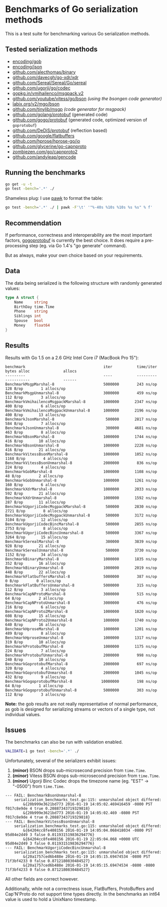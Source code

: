 # Benchmarks of Go serialization methods

This is a test suite for benchmarking various Go serialization methods.

## Tested serialization methods

- [encoding/gob](http://golang.org/pkg/encoding/gob/)
- [encoding/json](http://golang.org/pkg/encoding/json/)
- [github.com/alecthomas/binary](https://github.com/alecthomas/binary)
- [github.com/davecgh/go-xdr/xdr](https://github.com/davecgh/go-xdr)
- [github.com/Sereal/Sereal/Go/sereal](https://github.com/Sereal/Sereal)
- [github.com/ugorji/go/codec](https://github.com/ugorji/go/tree/master/codec)
- [gopkg.in/vmihailenco/msgpack.v2](https://github.com/vmihailenco/msgpack)
- [github.com/youtube/vitess/go/bson](https://github.com/youtube/vitess/tree/master/go/bson) *(using the bsongen code generator)*
- [labix.org/v2/mgo/bson](https://labix.org/v2/mgo/bson)
- [github.com/tinylib/msgp](https://github.com/tinylib/msgp) *(code generator for msgpack)*
- [github.com/golang/protobuf](https://github.com/golang/protobuf) (generated code)
- [github.com/gogo/protobuf](https://gogo.github.io/) (generated code, optimized version of `goprotobuf`)
- [github.com/DeDiS/protobuf](https://github.com/DeDiS/protobuf) (reflection based)
- [github.com/google/flatbuffers](https://github.com/google/flatbuffers)
- [github.com/hprose/hprose-go/io](https://github.com/hprose/hprose-go)
- [github.com/glycerine/go-capnproto](https://github.com/glycerine/go-capnproto)
- [zombiezen.com/go/capnproto2](https://godoc.org/zombiezen.com/go/capnproto2)
- [github.com/andyleap/gencode](https://github.com/andyleap/gencode)


## Running the benchmarks

```bash
go get -u -t
go test -bench='.*' ./
```

Shameless plug: I use [pawk](https://github.com/alecthomas/pawk) to format the table:

```bash
go test -bench='.*' ./ | pawk -F'\t' '"%-40s %10s %10s %s %s" % f'
```

## Recommendation

If performance, correctness and interoperability are the most
important factors, [gogoprotobuf](https://gogo.github.io/) is
currently the best choice. It does require a pre-processing step (eg.
via Go 1.4's "go generate" command).

But as always, make your own choice based on your requirements.

## Data

The data being serialized is the following structure with randomly generated values:

```go
type A struct {
    Name     string
    BirthDay time.Time
    Phone    string
    Siblings int
    Spouse   bool
    Money    float64
}
```


## Results

Results with Go 1.5 on a 2.6 GHz Intel Core i7 (MacBook Pro 15"):

```
benchmark                                   iter           time/iter      bytes alloc               allocs
---------                                   ----           ---------      -----------               ------
BenchmarkMsgpMarshal-8                      5000000        243 ns/op      128 B/op        1 allocs/op
BenchmarkMsgpUnmarshal-8                    3000000        459 ns/op      112 B/op        3 allocs/op
BenchmarkVmihailencoMsgpackMarshal-8        1000000       2347 ns/op      400 B/op        6 allocs/op
BenchmarkVmihailencoMsgpackUnmarshal-8      1000000       2196 ns/op      400 B/op       13 allocs/op
BenchmarkJsonMarshal-8                       500000       2817 ns/op      584 B/op        7 allocs/op
BenchmarkJsonUnmarshal-8                     300000       4681 ns/op      463 B/op        8 allocs/op
BenchmarkBsonMarshal-8                      1000000       1744 ns/op      416 B/op       10 allocs/op
BenchmarkBsonUnmarshal-8                    1000000       2228 ns/op      416 B/op       21 allocs/op
BenchmarkVitessBsonMarshal-8                1000000       1052 ns/op     1168 B/op        4 allocs/op
BenchmarkVitessBsonUnmarshal-8              2000000        836 ns/op      224 B/op        4 allocs/op
BenchmarkGobMarshal-8                       1000000       1108 ns/op       48 B/op        2 allocs/op
BenchmarkGobUnmarshal-8                     1000000       1261 ns/op      160 B/op        6 allocs/op
BenchmarkXdrMarshal-8                       1000000       2033 ns/op      592 B/op       21 allocs/op
BenchmarkXdrUnmarshal-8                     1000000       1592 ns/op      287 B/op       11 allocs/op
BenchmarkUgorjiCodecMsgpackMarshal-8         500000       2830 ns/op     2721 B/op        8 allocs/op
BenchmarkUgorjiCodecMsgpackUnmarshal-8       500000       3172 ns/op     3104 B/op       12 allocs/op
BenchmarkUgorjiCodecBincMarshal-8            500000       2855 ns/op     2753 B/op        8 allocs/op
BenchmarkUgorjiCodecBincUnmarshal-8          500000       3367 ns/op     3264 B/op       15 allocs/op
BenchmarkSerealMarshal-8                     300000       3839 ns/op      928 B/op       21 allocs/op
BenchmarkSerealUnmarshal-8                   500000       3730 ns/op     1152 B/op       34 allocs/op
BenchmarkBinaryMarshal-8                    1000000       1835 ns/op      352 B/op       16 allocs/op
BenchmarkBinaryUnmarshal-8                  1000000       2019 ns/op      448 B/op       22 allocs/op
BenchmarkFlatbuffersMarshal-8               5000000        387 ns/op        0 B/op        0 allocs/op
BenchmarkFlatBuffersUnmarshal-8             5000000        315 ns/op      112 B/op        3 allocs/op
BenchmarkCapNProtoMarshal-8                 3000000        515 ns/op       64 B/op        2 allocs/op
BenchmarkCapNProtoUnmarshal-8               3000000        476 ns/op      216 B/op        6 allocs/op
BenchmarkCapNProto2Marshal-8                1000000       1820 ns/op      608 B/op       15 allocs/op
BenchmarkCapNProto2Unmarshal-8              1000000       1740 ns/op      640 B/op       16 allocs/op
BenchmarkHproseMarshal-8                    1000000       1201 ns/op      489 B/op        8 allocs/op
BenchmarkHproseUnmarshal-8                  1000000       1317 ns/op      319 B/op       10 allocs/op
BenchmarkProtobufMarshal-8                  1000000       1175 ns/op      224 B/op        7 allocs/op
BenchmarkProtobufUnmarshal-8                2000000        998 ns/op      240 B/op       10 allocs/op
BenchmarkGoprotobufMarshal-8                2000000        697 ns/op      320 B/op        4 allocs/op
BenchmarkGoprotobufUnmarshal-8              2000000       1045 ns/op      432 B/op        9 allocs/op
BenchmarkGogoprotobufMarshal-8             10000000        198 ns/op       64 B/op        1 allocs/op
BenchmarkGogoprotobufUnmarshal-8            5000000        303 ns/op      112 B/op        3 allocs/op
```

**Note:** the gob results are not really representative of normal performance, as gob is designed for serializing streams or vectors of a single type, not individual values.


## Issues


The benchmarks can also be run with validation enabled.

```bash
VALIDATE=1 go test -bench='.*' ./
```

Unfortunately, several of the serializers exhibit issues:

1. **(minor)** BSON drops sub-microsecond precision from `time.Time`.
2. **(minor)** Vitess BSON drops sub-microsecond precision from `time.Time`.
3. **(minor)** Ugorji Binc Codec drops the timezone name (eg. "EST" -> "-0500") from `time.Time`.

```
--- FAIL: BenchmarkBsonUnmarshal-8
    serialization_benchmarks_test.go:115: unmarshaled object differed:
        &{20b999e3621bd773 2016-01-19 14:05:02.469416459 -0800 PST f017c8e9de 4 true 0.20887343719329818}
        &{20b999e3621bd773 2016-01-19 14:05:02.469 -0800 PST f017c8e9de 4 true 0.20887343719329818}
--- FAIL: BenchmarkVitessBsonUnmarshal-8
    serialization_benchmarks_test.go:115: unmarshaled object differed:
        &{64204cc8fe408156 2016-01-19 14:05:04.068418034 -0800 PST 95d04e2d49 3 false 0.011931519836294776}
        &{64204cc8fe408156 2016-01-19 22:05:04.068 +0000 UTC 95d04e2d49 3 false 0.011931519836294776}
--- FAIL: BenchmarkUgorjiCodecBincUnmarshal-8
    serialization_benchmarks_test.go:115: unmarshaled object differed:
        &{20a1757ced6b488e 2016-01-19 14:05:15.69474534 -0800 PST 71f3bf4233 0 false 0.8712180830484527}
        &{20a1757ced6b488e 2016-01-19 14:05:15.69474534 -0800 -0800 71f3bf4233 0 false 0.8712180830484527}
```

All other fields are correct however.

Additionally, while not a correctness issue, FlatBuffers, ProtoBuffers and Cap'N'Proto do not
support time types directly. In the benchmarks an int64 value is used to hold a UnixNano timestamp.
